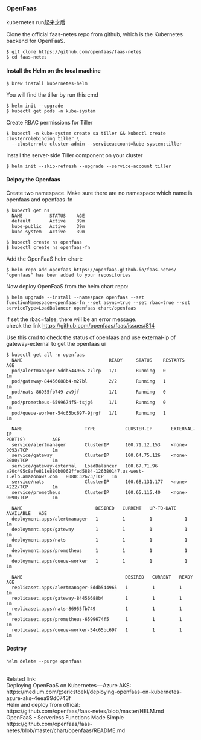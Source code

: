 ### OpenFaas
kubernetes run起来之后<br>

Clone the official faas-netes repo from github, which is the Kubernetes backend for OpenFaaS.
```
$ git clone https://github.com/openfaas/faas-netes 
$ cd faas-netes
```
#### Install the Helm on the local machine
```
$ brew install kubernetes-helm
```
You will find the tiller by run this cmd
```
$ helm init --upgrade
$ kubectl get pods -n kube-system
```

Create RBAC permissions for Tiller
```
$ kubectl -n kube-system create sa tiller && kubectl create clusterrolebinding tiller \
  --clusterrole cluster-admin --serviceaccount=kube-system:tiller
```
Install the server-side Tiller component on your cluster
```
$ helm init --skip-refresh --upgrade --service-account tiller
```
#### Delpoy the Openfaas
Create two namespace. Make sure there are no namespace which name is openfaas and openfaas-fn<br>
```
$ kubectl get ns
  NAME          STATUS    AGE
  default       Active    39m
  kube-public   Active    39m
  kube-system   Active    39m
```
```
$ kubectl create ns openfaas
$ kubectl create ns openfaas-fn
```
Add the OpenFaaS helm chart:
```
$ helm repo add openfaas https://openfaas.github.io/faas-netes/
"openfaas" has been added to your repositories
```
Now deploy OpenFaaS from the helm chart repo:
```
$ helm upgrade --install --namespace openfaas --set functionNamespace=openfaas-fn --set async=true --set rbac=true --set       serviceType=LoadBalancer openfaas chart/openfaas
```
if set the rbac=false, there will be an error message.<br>
check the link https://github.com/openfaas/faas/issues/814

Use this cmd to check the status of openfaas and use external-ip of gateway-external to get the openfaas ui<br>
```
$ kubectl get all -n openfaas
  NAME                                READY     STATUS    RESTARTS   AGE
  pod/alertmanager-5ddb544965-z7lrp   1/1       Running   0          1m
  pod/gateway-84456688b4-m27bl        2/2       Running   1          1m
  pod/nats-86955fb749-zw9jf           1/1       Running   0          1m
  pod/prometheus-6599674f5-tsjg6      1/1       Running   0          1m
  pod/queue-worker-54c65bc697-9jrgf   1/1       Running   1          1m

  NAME                       TYPE           CLUSTER-IP       EXTERNAL-IP                                                              PORT(S)          AGE
  service/alertmanager       ClusterIP      100.71.12.153    <none>                                                                   9093/TCP         1m
  service/gateway            ClusterIP      100.64.75.126    <none>                                                                   8080/TCP         1m
  service/gateway-external   LoadBalancer   100.67.71.96     a20c495c8afe811e880b0062ffed5884-126380147.us-west-            1.elb.amazonaws.com   8080:32673/TCP   1m
  service/nats               ClusterIP      100.68.131.177   <none>                                                                   4222/TCP         1m
  service/prometheus         ClusterIP      100.65.115.40    <none>                                                                   9090/TCP         1m

  NAME                           DESIRED   CURRENT   UP-TO-DATE   AVAILABLE   AGE
  deployment.apps/alertmanager   1         1         1            1           1m
  deployment.apps/gateway        1         1         1            1           1m
  deployment.apps/nats           1         1         1            1           1m
  deployment.apps/prometheus     1         1         1            1           1m
  deployment.apps/queue-worker   1         1         1            1           1m

  NAME                                      DESIRED   CURRENT   READY     AGE
  replicaset.apps/alertmanager-5ddb544965   1         1         1         1m
  replicaset.apps/gateway-84456688b4        1         1         1         1m
  replicaset.apps/nats-86955fb749           1         1         1         1m
  replicaset.apps/prometheus-6599674f5      1         1         1         1m
  replicaset.apps/queue-worker-54c65bc697   1         1         1         1m
```

#### Destroy
```
helm delete --purge openfaas
```
<br>
Related link:<br>
Deploying OpenFaaS on Kubernetes — Azure AKS:<br>https://medium.com/@ericstoekl/deploying-openfaas-on-kubernetes-azure-aks-4eea99d0743f<br>
Helm and deploy from offical:<br>https://github.com/openfaas/faas-netes/blob/master/HELM.md<br>
OpenFaaS - Serverless Functions Made Simple<br>https://github.com/openfaas/faas-netes/blob/master/chart/openfaas/README.md<br>

